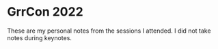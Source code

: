 # GrrCon 2022

These are my personal notes from the sessions I attended. I did not take notes during keynotes. 